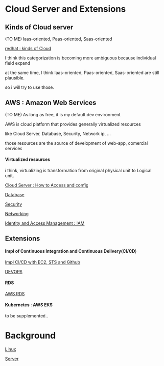 # Cloud Server and Extensions

## Kinds of Cloud server
(TO ME) Iaas-oriented, Paas-oriented, Saas-oriented

[redhat : kinds of Cloud](https://www.redhat.com/ko/topics/cloud-computing/iaas-vs-paas-vs-saas)

I think this categorization is becoming more ambiguous because individual field expand

at the same time, I think Iaas-oriented, Paas-oriented, Saas-oriented are still plausible.

so i will try to use those.

## AWS : Amazon Web Services
(TO ME) As long as free, it is my default dev environment

 AWS is cloud platform that provides generally virtualized resources

like Cloud  Server, Database, Security, Network ip, ...

those resources are the source of development of web-app, comercial services
 
#### Virtualized resources
i think, virtualizing is transformation from original physical unit to Logical unit.

[Cloud Server : How to Access and config]()

[Database]()

[Security]()

[Networking]()

[Identity and Access Management : IAM]()

## Extensions

#### Impl of Continuous Integration and Continuous Delivery(CI/CD)
[Impl CI/CD with EC2, STS and Github](https://github.com/devsacti/Cloud-Utilizations/tree/main/Impl%20CICD)

[DEVOPS](https://github.com/devsacti/Cloud-Utilizations/tree/main/DEVOPS)

#### RDS
[AWS RDS](https://github.com/devsacti/Cloud-Utilizations/tree/main/Database%20Service)

#### Kubernetes : AWS EKS
to be supplemented..

# Background
[Linux](https://github.com/devsacti/Server/tree/main/Linux)

[Server](https://github.com/devsacti/Server)
